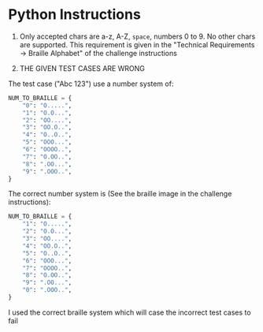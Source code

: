 # Python Instructions

1. Only accepted chars are a-z, A-Z, `space`, numbers 0 to 9. No other chars are supported. This requirement is given in the "Technical Requirements -> Braille Alphabet" of the challenge instructions

2. THE GIVEN TEST CASES ARE WRONG

The test case ("Abc 123") use a number system of:

```python
NUM_TO_BRAILLE = {
    "0": "O.....",
    "1": "O.O...",
    "2": "OO....",
    "3": "OO.O..",
    "4": "O..O..",
    "5": "OOO...",
    "6": "OOOO..",
    "7": "O.OO..",
    "8": ".OO...",
    "9": ".OOO..",
}
```

The correct number system is (See the braille image in the challenge instructions):

```python
NUM_TO_BRAILLE = {
    "1": "O.....",
    "2": "O.O...",
    "3": "OO....",
    "4": "OO.O..",
    "5": "O..O..",
    "6": "OOO...",
    "7": "OOOO..",
    "8": "O.OO..",
    "9": ".OO...",
    "0": ".OOO..",
}
```

I used the correct braille system which will case the incorrect test cases to fail

